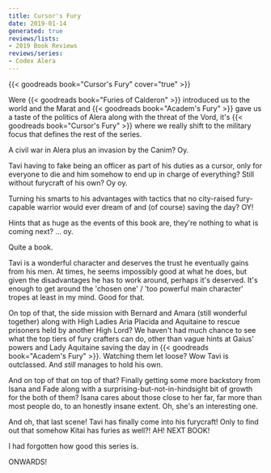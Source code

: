 ```yaml
---
title: Cursor's Fury
date: 2019-01-14
generated: true
reviews/lists:
- 2019 Book Reviews
reviews/series:
- Codex Alera
---
```

{{< goodreads book="Cursor's Fury" cover="true" >}}

Were {{< goodreads book="Furies of Calderon" >}} introduced us to the world and the Marat and {{< goodreads book="Academ's Fury" >}} gave us a taste of the politics of Alera along with the threat of the Vord, it's {{< goodreads book="Cursor's Fury" >}} where we really shift to the military focus that defines the rest of the series.  

A civil war in Alera plus an invasion by the Canim? Oy.  

<!--more-->

Tavi having to fake being an officer as part of his duties as a cursor, only for everyone to die and him somehow to end up in charge of everything? Still without furycraft of his own? Oy oy.  

Turning his smarts to his advantages with tactics that no city-raised fury- capable warrior would ever dream of and (of course) saving the day? OY!  

Hints that as huge as the events of this book are, they're nothing to what is coming next? ... oy.  

Quite a book.  

Tavi is a wonderful character and deserves the trust he eventually gains from his men. At times, he seems impossibly good at what he does, but given the disadvantages he has to work around, perhaps it's deserved. It's enough to get around the 'chosen one' / 'too powerful main character' tropes at least in my mind. Good for that.  

On top of that, the side mission with Bernard and Amara (still wonderful together) along with High Ladies Aria Placida and Aquitaine to rescue prisoners held by another High Lord? We haven't had much chance to see what the top tiers of fury crafters can do, other than vague hints at Gaius' powers and Lady Aquitaine saving the day in {{< goodreads book="Academ's Fury" >}}. Watching them let loose? Wow Tavi is outclassed. And _still_ manages to hold his own.  

And on top of that on top of that? Finally getting some more backstory from Isana and Fade along with a surprising-but-not-in-hindsight bit of growth for the both of them? Isana cares about those close to her far, far more than most people do, to an honestly insane extent. Oh, she's an interesting one.  

And oh, that last scene! Tavi has finally come into his furycraft! Only to find out that somehow Kitai has furies as well?! AH! NEXT BOOK!  

I had forgotten how good this series is.  

ONWARDS!


